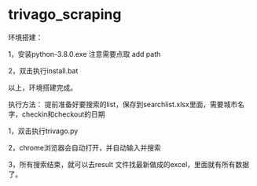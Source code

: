 # trivago_scraping

环境搭建：

1，安装python-3.8.0.exe
   注意需要点取 add path

2，双击执行install.bat

以上，环境搭建完成。

执行方法：
提前准备好要搜索的list，保存到searchlist.xlsx里面，需要城市名字，checkin和checkout的日期

1，双击执行trivago.py

2，chrome浏览器会自动打开，并自动输入并搜索

3，所有搜索结束，就可以去result 文件找最新做成的excel，里面就有所有数据了。
